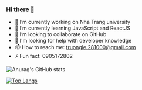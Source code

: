 ### Hi there 👋

<!-- 
**LamTruongJS/LamTruongJS** is a ✨ _special_ ✨ repository because its `README.md` (this file) appears on your GitHub profile.

Here are some ideas to get you started: -->

- 🔭 I’m currently working on Nha Trang university
- 🌱 I’m currently learning JavaScript and ReactJS
- 👯 I’m looking to collaborate on GitHub
- 🤔 I'm looking for help with developer knowledge
- 📫 How to reach me: truongle.281000@gmail.com
- ⚡ Fun fact: 0905172802

![Anurag's GitHub stats](https://github-readme-stats.vercel.app/api?username=LamTruongJS&theme=outrun&show_icons=true)

[![Top Langs](https://github-readme-stats.vercel.app/api/top-langs/?username=LamTruongJS&layout=compact&theme=outrun)](https://github.com/anuraghazra/github-readme-stats)


